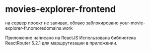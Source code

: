 # movies-explorer-frontend
на сервер проект не заливал, облако заблокировано
your-movie-explorer-fr.nomoredomains.work

Приложение написано на ReactJS
Использована библиотека ReactRouter 5.2.1 для маршрутизации в приложении.
